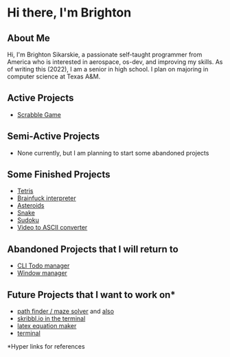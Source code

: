 <h1>Hi there, I'm Brighton</h1>

<h2>About Me</h2>
Hi, I'm Brighton Sikarskie, a passionate self-taught programmer from America who is interested in aerospace, os-dev, and improving my skills. As of writing this (2022), I am a senior in high school. I plan on majoring in computer science at Texas A&M.

<h2>Active Projects</h2>

- [Scrabble Game](https://github.com/bsikar/scrabble)

<h2>Semi-Active Projects</h2>

- None currently, but I am planning to start some abandoned projects

<h2>Some Finished Projects</h2>

- [Tetris](https://github.com/bsikar/tetris)
- [Brainfuck interpreter](https://github.com/bsikar/brainfuck)
- [Asteroids](https://github.com/bsikar/asteroids)
- [Snake](https://github.com/bsikar/snake)
- [Sudoku](https://github.com/bsikar/sudoku)
- [Video to ASCII converter](https://github.com/bsikar/video_to_ascii)

<h2>Abandoned Projects that I will return to</h2>

- [CLI Todo manager](https://github.com/bsikar/voodo)
- [Window manager](https://github.com/bsikar/windex)

<h2>Future Projects that I want to work on*</h2>

- [path finder / maze solver](https://github.com/AshishS-1123/Maze-Solver) and [also](https://github.com/ivan-ristovic/maze-pathfinder)
- [skribbl.io in the terminal](https://github.com/elkowar/Termibbl)
- [latex equation maker](https://github.com/marktext/marktext)
- [terminal](https://st.suckless.org/)

*Hyper links for references
